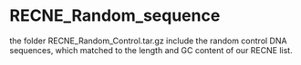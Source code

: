 # RECNE_Random_sequence

the folder RECNE_Random_Control.tar.gz include the random control DNA sequences, which matched to the length and GC content of our RECNE list.


